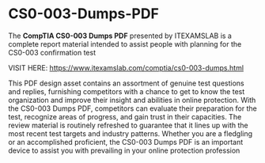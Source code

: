 # CS0-003-Dumps-PDF
The **CompTIA CS0-003 Dumps PDF** presented by ITEXAMSLAB is a complete report material intended to assist people with planning for the CS0-003 confirmation test 

VISIT HERE: https://www.itexamslab.com/comptia/cs0-003-dumps.html

This PDF design asset contains an assortment of genuine test questions and replies, furnishing competitors with a chance to get to know the test organization and improve their insight and abilities in online protection. With the CS0-003 Dumps PDF, competitors can evaluate their preparation for the test, recognize areas of progress, and gain trust in their capacities. The review material is routinely refreshed to guarantee that it lines up with the most recent test targets and industry patterns. Whether you are a fledgling or an accomplished proficient, the CS0-003 Dumps PDF is an important device to assist you with prevailing in your online protection profession
